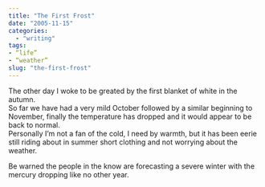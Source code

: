 ```yaml
---
title: "The First Frost"
date: "2005-11-15"
categories: 
  - "writing"
tags:
- “life”
- “weather”
slug: "the-first-frost"
---
```


The other day I woke to be greated by the first blanket of white in the autumn.  
So far we have had a very mild October followed by a similar beginning to November, finally the temperature has dropped and it would appear to be back to normal.  
Personally I’m not a fan of the cold, I need by warmth, but it has been eerie still riding about in summer short clothing and not worrying about the weather.  

Be warned the people in the know are forecasting a severe winter with the mercury dropping like no other year.
